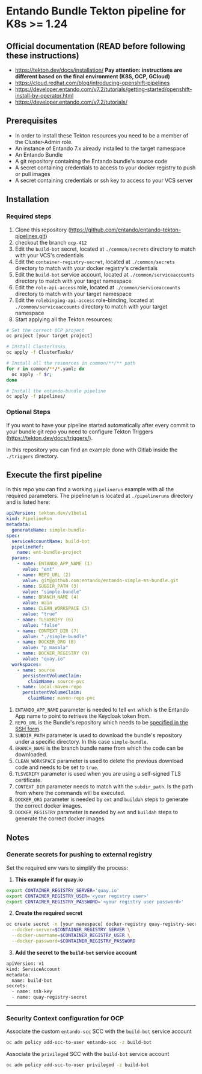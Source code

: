 # Entando Bundle Tekton pipeline for K8s >= 1.24

## Official documentation (READ before following these instructions)

- https://tekton.dev/docs/installation/ **Pay attention: instructions are different based on the final environment (K8S, OCP, GCloud)**
- https://cloud.redhat.com/blog/introducing-openshift-pipelines
- https://developer.entando.com/v7.2/tutorials/getting-started/openshift-install-by-operator.html
- https://developer.entando.com/v7.2/tutorials/


## Prerequisites

- In order to install these Tekton resources you need to be a member of the Cluster-Admin role.
- An instance of Entando 7.x already installed to the target namespace
- An Entando Bundle
- A git repository containing the Entando bundle's source code
- A secret containing credentials to access to your docker registry to push or pull images
- A secret containing credentials or ssh key to access to your VCS server

## Installation

### Required steps

1. Clone this repository (https://github.com/entando/entando-tekton-pipelines.git)
2. checkout the branch `ocp-412`
3. Edit the `build-bot` secret, located at `./common/secrets` directory to match with your VCS's credentials
4. Edit the `container-registry-secret`, located at `./common/secrets` directory to match with your docker registry's credentials
5. Edit the `build-bot` service account, located at `./common/serviceaccounts` directory to match with your target namespace
6. Edit the `role-api-access` role, located at `./common/serviceaccounts` directory to match with your target namespace
7. Edit the `rolebinging-api-access` role-binding, located at `./common/serviceaccounts` directory to match with your target namespace
8. Start applying all the Tekton resources:

```bash
# Set the correct OCP project
oc project [your target project]

# Install ClusterTasks
oc apply -f ClusterTasks/

# Install all the resources in common/**/** path
for r in common/**/*.yaml; do
  oc apply -f $r;
done

# Install the entando-bundle pipeline
oc apply -f pipelines/
```

### Optional Steps

If you want to have your pipeline started automatically after every commit to your bundle git repo you need to
configure Tekton Triggers (https://tekton.dev/docs/triggers/).

In this repository you can find an example done with Gitlab inside the `./triggers` directory.

## Execute the first pipeline

In this repo you can find a working `pipelinerun` example with all the required parameters. The pipelinerun is located
at `./pipelineruns` directory and is listed here:

```yaml
apiVersion: tekton.dev/v1beta1
kind: PipelineRun
metadata:
  generateName: simple-bundle-
spec:
  serviceAccountName: build-bot
  pipelineRef:
    name: ent-bundle-project
  params:
    - name: ENTANDO_APP_NAME (1)
      value: "ent"
    - name: REPO_URL (2)
      value: git@github.com:entando/entando-simple-ms-bundle.git
    - name: SUBDIR_PATH (3)
      value: "simple-bundle"
    - name: BRANCH_NAME (4)
      value: main
    - name: CLEAN_WORKSPACE (5)
      value: "true"
    - name: TLSVERIFY (6)
      value: "false"
    - name: CONTEXT_DIR (7)
      value: "./simple-bundle"
    - name: DOCKER_ORG (8)
      value: "p_masala"
    - name: DOCKER_REGISTRY (9)
      value: "quay.io"
  workspaces:
    - name: source
      persistentVolumeClaim:
        claimName: source-pvc
    - name: local-maven-repo
      persistentVolumeClaim:
        claimName: maven-repo-pvc
```
1. `ENTANDO_APP_NAME` parameter is needed to tell `ent` which is the Entando App name to point to retrieve the Keycloak token from.
2. `REPO_URL` is the Bundle's repository which needs to be <u>specified in the SSH form</u>.
3. `SUBDIR_PATH` parameter is used to download the bundle's repository under a specific directory. In this case `simple-bundle`.
4. `BRANCH_NAME` is the branch bundle name from which the code can be downloaded.
5. `CLEAN_WORKSPACE` parameter is used to delete the previous download code and needs to be set to `true`.
6. `TLSVERIFY` parameter is used when you are using a self-signed TLS certificate.
7. `CONTEXT_DIR` parameter needs to match with the `subdir_path`. Is the path from where the commands will be executed.
8. `DOCKER_ORG` parameter is needed by `ent` and `buildah` steps to generate the correct docker images.
9. `DOCKER_REGISTRY` parameter is needed by `ent` and `buildah` steps to generate the correct docker images.

## Notes

### Generate secrets for pushing to external registry

Set the required env vars to simplify the process:

1. **This example if for quay.io**
```bash
export CONTAINER_REGISTRY_SERVER='quay.io' 
export CONTAINER_REGISTRY_USER='<your registry user>'
export CONTAINER_REGISTRY_PASSWORD='<your registry user password>'
```

2. **Create the required secret**
```bash
oc create secret -n [your namespace] docker-registry quay-registry-secret \
  --docker-server=$CONTAINER_REGISTRY_SERVER \
  --docker-username=$CONTAINER_REGISTRY_USER \
  --docker-password=$CONTAINER_REGISTRY_PASSWORD
```

3. **Add the secret to the `build-bot` service account**
```bash
apiVersion: v1
kind: ServiceAccount
metadata:
  name: build-bot
secrets:
  - name: ssh-key
  - name: quay-registry-secret
```

--- 

### Security Context configuration for OCP

Associate the custom `entando-scc` SCC with the `build-bot` service account

```bash
oc adm policy add-scc-to-user entando-scc -z build-bot
```

Associate the `privileged` SCC with the `build-bot` service account

```bash
oc adm policy add-scc-to-user privileged -z build-bot
```
